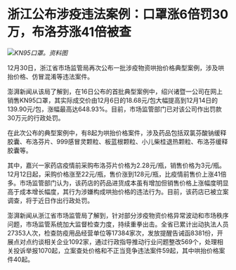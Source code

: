 # 浙江公布涉疫违法案例：口罩涨6倍罚30万，布洛芬涨41倍被查

![](https://inews.gtimg.com/newsapp_bt/0/15584413140/1000)_KN95口罩。资料图_

12月30日，浙江省市场监管局再次公布一批涉疫物资哄抬价格典型案例，涉及哄抬价格、仿冒混淆等违法案件。

澎湃新闻从该局了解到，在16日公布的首批典型案例中，绍兴诸暨一公司在网上销售KN95口罩，其实际成交价由12月6日的18.68元/包大幅提高到12月14日的139.90元/包，涨幅最高达648.93%。目前，市场监管部门已对该公司作出罚款30万元的行政处罚。

在此次公布的典型案例中，有8起为哄抬价格案件，涉及药品包括双氯芬酸钠缓释胶囊、布洛芬片、999感冒灵颗粒、板蓝根颗粒、小儿柴桂退热颗粒、布洛芬缓释胶囊等。

其中，嘉兴一家药店疫情前采购布洛芬片价格为2.28元/瓶，销售价格为3元/瓶。12月12日起，采购价格涨至22元/瓶，售价涨到128元/瓶，比疫情前售价上涨41倍多。市场监管部门认为，该药店的药品进货成本虽有增加但销售价格上涨幅度明显高于成本增长幅度，其行为涉嫌构成哄抬价格的违法行为。目前，该药店已被立案调查，将于近日作出行政处罚。

澎湃新闻从浙江省市场监管局了解到，针对部分涉疫物资价格异常波动和市场秩序问题，市场监管系统加大监督检查力度，持续重拳出击。全省已累计出动执法人员27353人次，检查防疫用品经营单位等17384家次，发放提醒告诫函8381份，开展点对点约谈相关企业1092家，通过行政指导推动行业问题整改569个，处理相关投诉举报1070起，立案查处价格和不正当竞争违法案件59起，其中哄抬价格案件40起。

